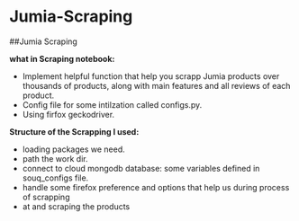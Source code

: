 # Jumia-Scraping


##Jumia Scraping

**what in Scraping notebook:**

- Implement helpful function that help you scrapp Jumia products over  thousands of products, along with main features and all reviews of each product.
- Config file for some intilzation called configs.py.
- Using firfox geckodriver.

**Structure of the Scrapping I used:**
- loading packages we need.
- path the work dir.
- connect to cloud mongodb database: some variables defined in souq_configs file.
- handle some firefox preference and options that help us during process of scrapping
- at and scraping the products

